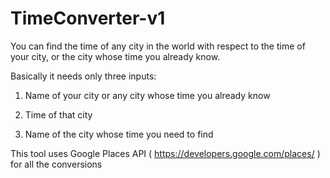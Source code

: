 # TimeConverter-v1
You can find the time of any city in the world with respect to the time of your city, or the city whose time you already know.

Basically it needs only three inputs:

1) Name of your city or any city whose time you already know

2) Time of that city

3) Name of the city whose time you need to find

This tool uses Google Places API ( https://developers.google.com/places/ ) for all the conversions
